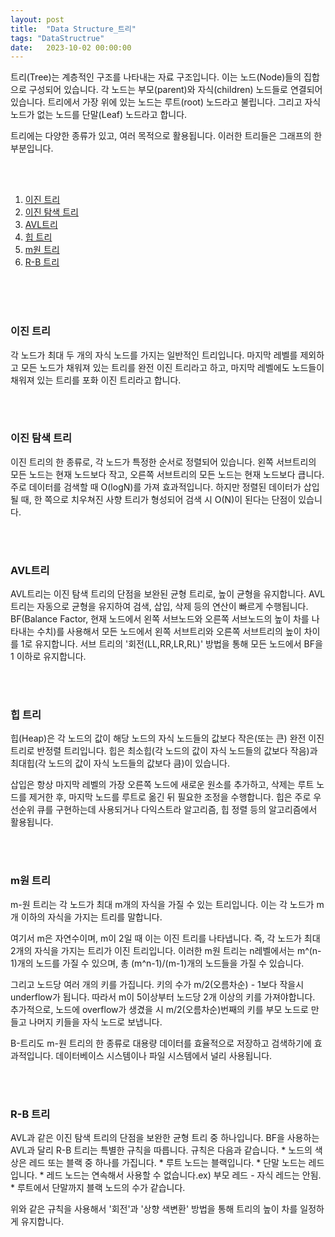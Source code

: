 ```yaml
---
layout: post
title:  "Data Structure_트리"
tags: "DataStructrue"
date:   2023-10-02 00:00:00
---
```


트리(Tree)는 계층적인 구조를 나타내는 자료 구조입니다. 이는 노드(Node)들의 집합으로 구성되어 있습니다. 각 노드는 부모(parent)와 자식(children) 노드들로 연결되어 있습니다. 트리에서 가장 위에 있는 노드는 루트(root) 노드라고 불립니다. 그리고 자식 노드가 없는 노드를 단말(Leaf) 노드라고 합니다.

트리에는 다양한 종류가 있고, 여러 목적으로 활용됩니다. 이러한 트리들은 그래프의 한 부분입니다. 

<br>
<br>

1. [이진 트리](#이진-트리)
2. [이진 탐색 트리](#이진-탐색-트리)
3. [AVL트리](#avl트리)
4. [힙 트리](#힙-트리)
5. [m원 트리](#m원-트리)
6. [R-B 트리](#r-b-트리)

<br>
<br>
<br>

### **이진 트리**
각 노드가 최대 두 개의 자식 노드를 가지는 일반적인 트리입니다. 마지막 레벨를 제외하고 모든 노드가 채워져 있는 트리를 완전 이진 트리라고 하고, 마지막 레벨에도 노드들이 채워져 있는 트리를 포화 이진 트리라고 합니다.

<br>
<br>

### **이진 탐색 트리**
이진 트리의 한 종류로, 각 노드가 특정한 순서로 정렬되어 있습니다. 왼쪽 서브트리의 모든 노드는 현재 노드보다 작고, 오른쪽 서브트리의 모든 노드는 현재 노드보다 큽니다. 주로 데이터를 검색할 때 O(logN)를 가져 효과적입니다. 하지만 정렬된 데이터가 삽입될 때, 한 쪽으로 치우쳐진 사향 트리가 형성되어 검색 시 O(N)이 된다는 단점이 있습니다.

<br>
<br>

### **AVL트리**
AVL트리는 이진 탐색 트리의 단점을 보완된 균형 트리로, 높이 균형을 유지합니다. AVL 트리는 자동으로 균형을 유지하여 검색, 삽입, 삭제 등의 연산이 빠르게 수행됩니다. BF(Balance Factor, 현재 노드에서 왼쪽 서브노드와 오른쪽 서브노드의 높이 차를 나타내는 수치)를 사용해서 모든 노드에서 왼쪽 서브트리와 오른쪽 서브트리의 높이 차이를 1로 유지합니다. 서브 트리의 '회전(LL,RR,LR,RL)' 방법을 통해 모든 노드에서 BF을 1 이하로 유지합니다.

<br>
<br>

### **힙 트리**
힙(Heap)은 각 노드의 값이 해당 노드의 자식 노드들의 값보다 작은(또는 큰) 완전 이진 트리로 반정렬 트리입니다. 힙은 최소힙(각 노드의 값이 자식 노드들의 값보다 작음)과 최대힙(각 노드의 값이 자식 노드들의 값보다 큼)이 있습니다. 

삽입은 항상 마지막 레벨의 가장 오른쪽 노드에 새로운 원소를 추가하고, 삭제는 루트 노드를 제거한 후, 마지막 노드를 루트로 옮긴 뒤 필요한 조정을 수행합니다. 힙은 주로 우선순위 큐를 구현하는데 사용되거나 다익스트라 알고리즘, 힙 정렬 등의 알고리즘에서 활용됩니다. 

<br>
<br>

### **m원 트리**
m-원 트리는 각 노드가 최대 m개의 자식을 가질 수 있는 트리입니다. 이는 각 노드가 m개 이하의 자식을 가지는 트리를 말합니다. 

여기서 m은 자연수이며, m이 2일 때 이는 이진 트리를 나타냅니다. 즉, 각 노드가 최대 2개의 자식을 가지는 트리가 이진 트리입니다. 이러한 m원 트리는 n레벨에서는 m^(n-1)개의 노드를 가질 수 있으며, 총 (m^n-1)/(m-1)개의 노드들을 가질 수 있습니다.

그리고 노드당 여러 개의 키를 가집니다. 키의 수가 m/2(오름차순) - 1보다 작을시 underflow가 됩니다. 따라서 m이 5이상부터 노드당 2개 이상의 키를 가져야합니다. 추가적으로, 노드에 overflow가 생겼을 시 m/2(오름차순)번째의 키를 부모 노드로 만들고 나머지 키들을 자식 노드로 보냅니다.

B-트리도 m-원 트리의 한 종류로 대용량 데이터를 효율적으로 저장하고 검색하기에 효과적입니다. 데이터베이스 시스템이나 파일 시스템에서 널리 사용됩니다.

<br>
<br>

### **R-B 트리**
AVL과 같은 이진 탐색 트리의 단점을 보완한 균형 트리 중 하나입니다. BF을 사용하는 AVL과 달리 R-B 트리는 특별한 규칙을 따릅니다. 규칙은 다음과 같습니다.
    * 노드의 색상은 레드 또는 블랙 중 하나를 가집니다.
    * 루트 노드는 블랙입니다.
    * 단말 노드는 레드입니다.
    * 레드 노드는 연속해서 사용할 수 없습니다.ex) 부모 레드 - 자식 레드는 안됨.
    * 루트에서 단말까지 블랙 노드의 수가 같습니다.

위와 같은 규칙을 사용해서 '회전'과 '상향 색변환' 방법을 통해 트리의 높이 차를 일정하게 유지합니다.